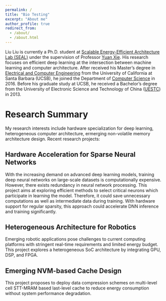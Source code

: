```yaml
---
permalink: /
title: "Bio Testing"
excerpt: "About me"
author_profile: true
redirect_from: 
  - /about/
  - /about.html
---
```

Liu Liu is currently a Ph.D. student at [Scalable Energy-Efficient Architecture Lab (SEAL)](https://seal.ece.ucsb.edu/) under the supervision of Professor [Yuan Xie](https://www.ece.ucsb.edu/~yuanxie/). His research focuses on efficient deep learning at the intersection between machine learning and computer architecture. After received his Master’s degree in [Electrical and Computer Engineering](https://www.ece.ucsb.edu/) from the University of California at Santa Barbara (UCSB), he joined the Department of [Computer Science](http://cs.ucsb.edu/) in 2016. Before his graduate study at UCSB, he received a Bachelor’s degree from the University of Electronic Science and Technology of China ([UESTC](http://www.uestc.edu.cn/)) in 2013.

Research Summary
======
My research interests include hardware specialization for deep learning, heterogeneous computer architecture, ermerging non-volatile memory architecture design. Recent research projects:

Hardware Acceleration for Sparse Neural Networks
------
With the increasing demand on advanced deep learning models, training deep neural networks on large-scale datasets is computationally expensive. However, there exists redundancy in neural network processing. This project aims at exploring efficient methods to select critical neurons which participate in learning the model. Therefore, it could save unnecessary computations as well as intermediate data during training. With hardware support for regular sparsity, this approach could accelerate DNN inference and training significantly. 

Heterogeneous Architecture for Robotics
------
Emerging robotic applications pose challenges to current computing platforms with stringent real-time requirements and limited energy budget. This project explores a heterogeneous SoC architecture by integrating GPU, DSP, and FPGA.  

Emerging NVM-based Cache Design
------
This project proposes to deploy data compression schemes on multi-level cell STT-MRAM based last-level cache to reduce energy consumption without system performance degradation. 
